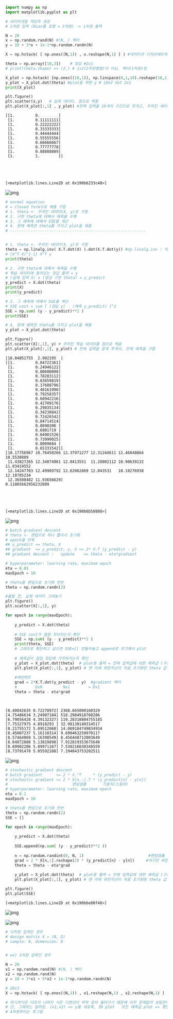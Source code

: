 ```python
import numpy as np
import matplotlib.pyplot as plt

# 데이터셋을 적당히 생성
# 1차원 입력 (bias를 포함 = 2차원) -> 1차원 출력

N = 20
x = np.random.rand(N) #(N, ) 벡터
y = 10 + 3*x + 1e-1*np.random.randn(N)

X = np.hstack( [ np.ones((N,1)) , x.reshape(N,1) ] ) #데이터셋 디자인매트릭스

theta = np.array([10,3])    # 정답 #2x1
# print(theta.shape) => (2,) # 1x2(2차원행렬)이 아님. 벡터(1차원)임

X_plot = np.hstack( [np.ones((10,1)), np.linspace(0,1,10).reshape(10,1)] )  #plot을 위해 쪼개놓은 디자인매트릭스 #10x2
y_plot = X_plot.dot(theta) #plot을 위한 y # 10x2 dot 2x1
print(X_plot)

plt.figure()
plt.scatter(x,y)   # 실제 데이터. 점으로 찍힘
plt.plot(X_plot[:,1] , y_plot) #전체 입력을 10개의 구간으로 쪼개고, 주어진 세타에 대한 각각의 예측값을 이은 직선
```

    [[1.         0.        ]
     [1.         0.11111111]
     [1.         0.22222222]
     [1.         0.33333333]
     [1.         0.44444444]
     [1.         0.55555556]
     [1.         0.66666667]
     [1.         0.77777778]
     [1.         0.88888889]
     [1.         1.        ]]
    




    [<matplotlib.lines.Line2D at 0x190b6233c48>]




    
![png](02_Linear%20Regression_files/02_Linear%20Regression_0_2.png)
    



```python
# normal equation
# = closed form으로 해를 구함
# 1. theta <- 주어진 데이터(X, y)로 구함
# 2. 구한 theta에 대해서 예측을 수행
# 3. 그 예측에 대해서 SSE를 계산
# 4. 현재 예측한 theta를 가지고 plot을 해봄
# -----------------------------------------------------------


# 1. theta <- 주어진 데이터(X, y)로 구함
theta = np.linalg.inv( X.T.dot(X) ).dot(X.T.dot(y)) #np.linalg.inv : 역행렬 구해주는 함수  *역행렬이랑 전치행렬이랑 아예 다름
# (X^T X)^{-1} X^T y
print(theta)

# 2. 구한 theta에 대해서 예측을 수행
# 학습 데이터에 들어있는 정답 출력 = y
# (실제 입력 X) x (방금 구한 theta) = y_predict
y_predict = X.dot(theta)
print(X)
print(y_predict)

# 3. 그 예측에 대해서 SSE를 계산
# SSE cost = sum [ (정답 y) - (예측 y_predict) ]^2
SSE = np.sum( (y - y_predict)**2 )
print(SSE)

# 4. 현재 예측한 theta를 가지고 plot을 해봄
y_plot = X_plot.dot(theta)

plt.figure()
plt.scatter(X[:,1], y) # 주어진 학습 데이터를 점으로 찍음
plt.plot(X_plot[:,1], y_plot) # 전체 입력을 잘게 쪼개서, 전체 예측을 구함
```

    [10.04051755  2.902195  ]
    [[1.         0.04722361]
     [1.         0.24946122]
     [1.         0.80600898]
     [1.         0.78283112]
     [1.         0.83659819]
     [1.         0.17688796]
     [1.         0.48161998]
     [1.         0.79258357]
     [1.         0.68942216]
     [1.         0.42709176]
     [1.         0.29835134]
     [1.         0.34238842]
     [1.         0.72426542]
     [1.         0.84714514]
     [1.         0.8890206 ]
     [1.         0.6901719 ]
     [1.         0.04901526]
     [1.         0.73990025]
     [1.         0.8009684 ]
     [1.         0.65331542]]
    [10.17756967 10.76450266 12.37971277 12.31244611 12.46848864 10.5538809
     11.43827265 12.34074961 12.0413551  11.28002112 10.90639132 11.03419552
     12.14247703 12.49909792 12.62062869 12.043531   10.18276938 12.18785234
     12.36508402 11.93656629]
    0.11005662956232809
    




    [<matplotlib.lines.Line2D at 0x190b6b58808>]




    
![png](02_Linear%20Regression_files/02_Linear%20Regression_1_2.png)
    



```python
# batch gradient descent
# theta <- 랜덤으로 하나 뽑아서 초기화
# epoch을 반복
## y_predict <= theta, X
## gradient  <= y_predict, y, X <= 2* X.T (y_predict - y)
## gradient descent :   update    <= theta - eta*gradient

# hyperparameter: learning rate, maximum epoch
eta = 0.01
maxEpoch = 10

# theta를 랜덤으로 초기화 한번
theta = np.random.randn(2)

#출발 전, 실제 데이터 그려놓기
plt.figure()
plt.scatter(X[:,1], y)

for epoch in range(maxEpoch):
    
    y_predict = X.dot(theta)
    
    # SSE cost가 점점 작아지는지 확인
    SSE = np.sum( (y - y_predict)**2 )
    print(theta, SSE)
    # 그래프로 확인하고 싶으면 SSE=[] 만들어놓고 append로 추가해서 plot
    
    # 예측값이 점점 정답에 가까워지는지 확인 
    y_plot = X_plot.dot(theta)  # plot용 출력 = 전체 입력값에 대한 예측값 (구간을 쪼개서 구하고 선으로 이음)
    plt.plot(X_plot[:,1], y_plot) # 맨 아래 파란직선이 처음 초기화된 theta 값 => 점점 수렴
    
    #메인파트
    grad = 2*X.T.dot(y_predict - y)  #gradient 벡터
    #        DxN         Nx1        = Dx1
    theta = theta - eta*grad

    

```

    [0.40842635 0.72278972] 2368.665000160329
    [4.75486634 3.24907184] 518.2984918788286
    [6.79056428 4.39132327] 119.28318804755185
    [7.75327975 4.8918293 ] 32.98130140314517
    [8.21755172 5.09512068] 14.069184749834934
    [8.45007237 5.16110314] 9.690463250970117
    [8.57464069 5.16398549] 8.456448712003649
    [8.64872888 5.13819898] 7.912819353675648
    [8.69902206 5.09971167] 7.530216030348559
    [8.73791478 5.05592188] 7.194043753202511
    


    
![png](02_Linear%20Regression_files/02_Linear%20Regression_2_1.png)
    



```python
# stochastic gradient descent
# batch gradient      <= 2 * X.^T     * (y_predict - y)                    : 행렬x벡터      
# stochastic gradient <= 2 * X[n,:].T * (y_predict[n] - y[n])              : 벡터x스칼라    => 결과 dimension은 똑같음
#                            랜덤샘플       가중치(스칼라)
# hyperparameter: learning rate, maximum epoch
eta = 0.1
maxEpoch = 10

# theta를 랜덤으로 초기화 한번
theta = np.random.randn(2)
SSE = []

for epoch in range(maxEpoch):
    
    y_predict = X.dot(theta)
    
    SSE.append(np.sum( (y - y_predict)**2 ))
    
    n = np.random.randint(0, N, 1)                            #랜덤샘플 (0~N 범위 중 1개) 의 index
    grad = 2 * X[n,:].reshape(2) * (y_predict[n] - y[n])     #여기만 바뀐거임  #스칼라곱이니까 dot아니고 *써야됨!!  #reshape(2.1) : 행렬, reshape(2) : 벡터
    theta = theta - eta*grad    
    
    y_plot = X_plot.dot(theta)  # plot용 출력 = 전체 입력값에 대한 예측값 (구간을 쪼개서 구하고 선으로 이음)
    plt.plot(X_plot[:,1], y_plot) # 맨 아래 파란직선이 처음 초기화된 theta 값 => 점점 수렴

plt.figure()
plt.plot(SSE)
```




    [<matplotlib.lines.Line2D at 0x190b6e00f48>]




    
![png](02_Linear%20Regression_files/02_Linear%20Regression_3_1.png)
    



    
![png](02_Linear%20Regression_files/02_Linear%20Regression_3_2.png)
    



```python
# 다차원 입력인 경우
# design matrix X = (N, D)
# sample: N, dimension: D


# ex) 3차원 입력인 경우

N = 20
x1 = np.random.rand(N) #(N, ) 벡터
x2 = np.random.rand(N)
y = 10 + 3*x1 + 5*x2 + 1e-1*np.random.randn(N)

# 20x3
X = np.hstack( [ np.ones((N,1)) , x1.reshape(N,1) , x2.reshape(N,1) ] ) #데이터셋 디자인매트릭스

# 여기까지만 다르지 나머지 식은 디멘션이 딱딱 맞아 들어가기 때문에 아무 문제없이 성립한다
# 단, 그래프는 달라짐. (x1,x2) => y를 세로축, 3D plot   모든 예측값 plot => 평면 
# 4차원부터는 못그림
```
